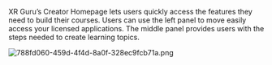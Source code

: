 XR Guru’s Creator Homepage lets users quickly access the features they need to build their courses. Users can use the left panel to move easily access your licensed applications. The middle panel provides users with the steps needed to create learning topics.

![788fd060-459d-4f4d-8a0f-328ec9fcb71a.png](https://files.nuclino.com/files/5f44ad65-aa1f-4688-bcca-085c9718d913/788fd060-459d-4f4d-8a0f-328ec9fcb71a.png)

<br>
